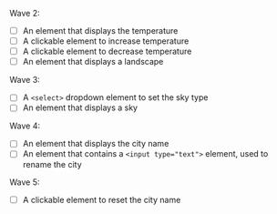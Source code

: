 Wave 2:

- [ ] An element that displays the temperature
- [ ] A clickable element to increase temperature
- [ ] A clickable element to decrease temperature
- [ ] An element that displays a landscape

Wave 3:

- [ ] A `<select>` dropdown element to set the sky type
- [ ] An element that displays a sky

Wave 4:

- [ ] An element that displays the city name
- [ ] An element that contains a `<input type="text">` element, used to rename the city

Wave 5:

- [ ] A clickable element to reset the city name